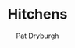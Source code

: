 ---
title: "Hitchens"
github: https://github.com/patdryburgh/hitchens
demo: https://patdryburgh.github.io/hitchens/
author: Pat Dryburgh
ssg:
  - Jekyll
---
